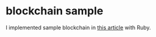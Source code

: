 # blockchain sample

I implemented sample blockchain in [this article](http://postd.cc/learn-blockchains-by-building-one/) with Ruby.
